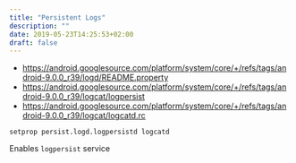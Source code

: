 ```yaml
---
title: "Persistent Logs"
description: ""
date: 2019-05-23T14:25:53+02:00
draft: false
---
```


- https://android.googlesource.com/platform/system/core/+/refs/tags/android-9.0.0_r39/logd/README.property
- https://android.googlesource.com/platform/system/core/+/refs/tags/android-9.0.0_r39/logcat/logpersist
- https://android.googlesource.com/platform/system/core/+/refs/tags/android-9.0.0_r39/logcat/logcatd.rc

```
setprop persist.logd.logpersistd logcatd
```

Enables `logpersist` service

